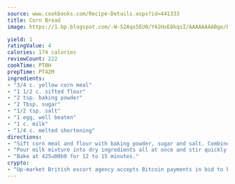 ```yaml
---
source: www.cookbooks.com/Recipe-Details.aspx?id=441333
title: Corn Bread
image: https://1.bp.blogspot.com/-W-S2Aqx5EU0/YA2HxE8kqsI/AAAAAAAABgo/LNxJ2X_rvYgPNsplYMgQNjuwxaZ0e3pQQCLcBGAsYHQ/s320/17.png

yield: 1
ratingValue: 4
calories: 174 calories
reviewCount: 222
cookTime: PT0H
prepTime: PT42M
ingredients:
- "3/4 c. yellow corn meal"
- "1 1/2 c. sifted flour"
- "2 tsp. baking powder"
- "2 Tbsp. sugar"
- "1/2 tsp. salt"
- "1 egg, well beaten"
- "1 c. milk"
- "1/4 c. melted shortening"
directions:
- "Sift corn meal and flour with baking powder, sugar and salt. Combine egg, milk and shortening."
- "Pour milk mixture into dry ingredients all at once and stir quickly until mixture is smooth. Put into a greased 9-inch square pan."
- "Bake at 425u00b0 for 12 to 15 minutes."
crypto:
- "Up-market British escort agency accepts Bitcoin payments in bid to boost worker safety and client anonymity."
---
```

